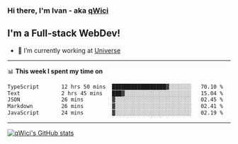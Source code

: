 ### Hi there, I'm Ivan - aka [qWici][website]

## I'm a Full-stack WebDev!
- 🔭 I’m currently working at [Universe][universe]

---

📊 **This week I spent my time on**
<!--START_SECTION:waka-->

```txt
TypeScript       12 hrs 50 mins  █████████████████▓░░░░░░░   70.10 %
Text             2 hrs 45 mins   ███▓░░░░░░░░░░░░░░░░░░░░░   15.04 %
JSON             26 mins         ▓░░░░░░░░░░░░░░░░░░░░░░░░   02.45 %
Markdown         26 mins         ▓░░░░░░░░░░░░░░░░░░░░░░░░   02.41 %
JavaScript       24 mins         ▓░░░░░░░░░░░░░░░░░░░░░░░░   02.19 %
```

<!--END_SECTION:waka-->

---

[![qWici's GitHub stats](https://github-readme-stats.vercel.app/api?username=qWici)](https://github.com/qWici/github-readme-stats)

[website]: https://devkucher.com
[twitter]: https://twitter.com/KucherDev
[linkedin]: https://www.linkedin.com/in/ivankucher
[universe]: https://universeapps.limited
